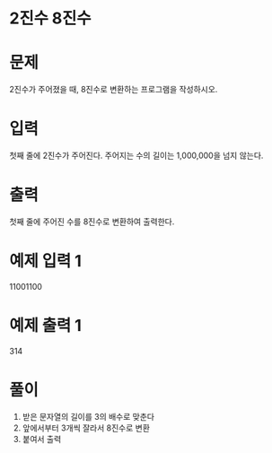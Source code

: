 # 2진수 8진수

# 문제
2진수가 주어졌을 때, 8진수로 변환하는 프로그램을 작성하시오.

# 입력
첫째 줄에 2진수가 주어진다. 주어지는 수의 길이는 1,000,000을 넘지 않는다.

# 출력
첫째 줄에 주어진 수를 8진수로 변환하여 출력한다.

# 예제 입력 1
11001100
# 예제 출력 1
314


# 풀이
1. 받은 문자열의 길이를 3의 배수로 맞춘다
2. 앞에서부터 3개씩 잘라서 8진수로 변환
3. 붙여서 출력